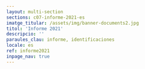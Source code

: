 ```yaml
---
layout: multi-section
sections: c07-informe-2021-es
imatge_titular: /assets/img/banner-documents2.jpg
titol: 'Informe 2021'
descripcio: ''
paraules_clau: informe, identificaciones
locale: es
ref: informe2021
inpage_nav: true
---
```

